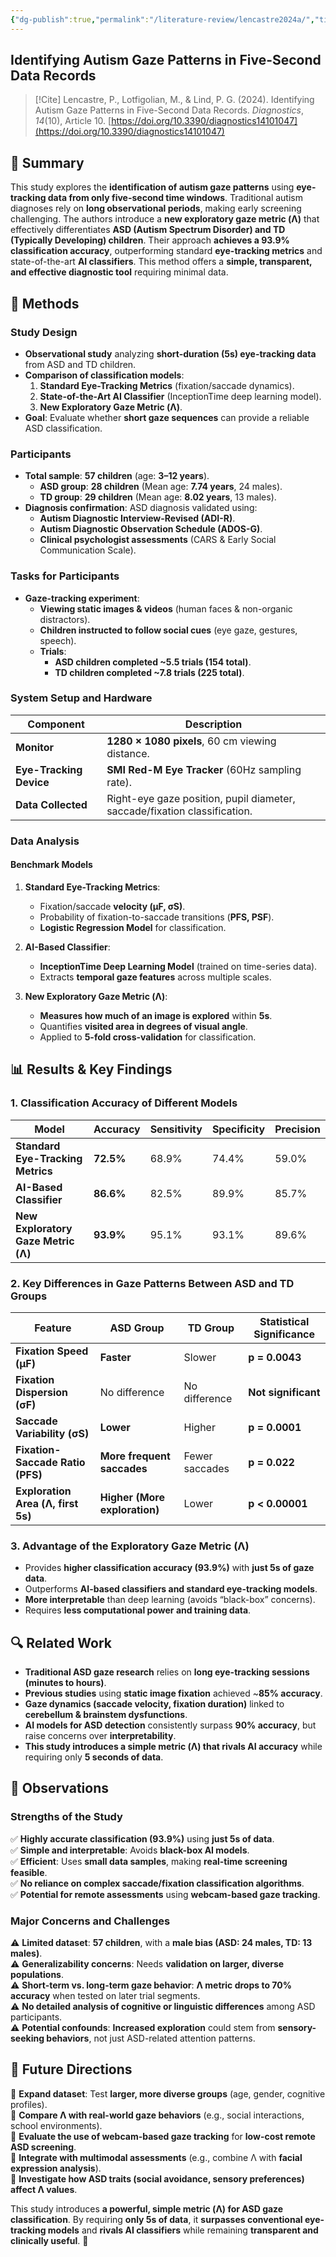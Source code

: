 ```yaml
---
{"dg-publish":true,"permalink":"/literature-review/lencastre2024a/","title":"Identifying Autism Gaze Patterns in Five-Second Data Records","tags":["autism","AI","eye-tracking","autism","diagnosis","eye","gaze","dynamics","intelligent","health"]}
---
```



## Identifying Autism Gaze Patterns in Five-Second Data Records

> [!Cite]
> Lencastre, P., Lotfigolian, M., & Lind, P. G. (2024). Identifying Autism Gaze Patterns in Five-Second Data Records. _Diagnostics_, _14_(10), Article 10. [https://doi.org/10.3390/diagnostics14101047](https://doi.org/10.3390/diagnostics14101047)



## 📌 Summary

This study explores the **identification of autism gaze patterns** using **eye-tracking data from only five-second time windows**. Traditional autism diagnoses rely on **long observational periods**, making early screening challenging. The authors introduce a **new exploratory gaze metric (Λ)** that effectively differentiates **ASD (Autism Spectrum Disorder) and TD (Typically Developing) children**. Their approach **achieves a 93.9% classification accuracy**, outperforming standard **eye-tracking metrics** and state-of-the-art **AI classifiers**. This method offers a **simple, transparent, and effective diagnostic tool** requiring minimal data.


## 🔬 Methods

### Study Design

- **Observational study** analyzing **short-duration (5s) eye-tracking data** from ASD and TD children.
- **Comparison of classification models**:
    1. **Standard Eye-Tracking Metrics** (fixation/saccade dynamics).
    2. **State-of-the-Art AI Classifier** (InceptionTime deep learning model).
    3. **New Exploratory Gaze Metric (Λ)**.
- **Goal**: Evaluate whether **short gaze sequences** can provide a reliable ASD classification.

### Participants

- **Total sample**: **57 children** (age: **3–12 years**).
    - **ASD group**: **28 children** (Mean age: **7.74 years**, 24 males).
    - **TD group**: **29 children** (Mean age: **8.02 years**, 13 males).
- **Diagnosis confirmation**: ASD diagnosis validated using:
    - **Autism Diagnostic Interview-Revised (ADI-R)**.
    - **Autism Diagnostic Observation Schedule (ADOS-G)**.
    - **Clinical psychologist assessments** (CARS & Early Social Communication Scale).

### Tasks for Participants

- **Gaze-tracking experiment**:
    - **Viewing static images & videos** (human faces & non-organic distractors).
    - **Children instructed to follow social cues** (eye gaze, gestures, speech).
    - **Trials**:
        - **ASD children completed ~5.5 trials (154 total)**.
        - **TD children completed ~7.8 trials (225 total)**.

### System Setup and Hardware

|**Component**|**Description**|
|---|---|
|**Monitor**|**1280 × 1080 pixels**, 60 cm viewing distance.|
|**Eye-Tracking Device**|**SMI Red-M Eye Tracker** (60Hz sampling rate).|
|**Data Collected**|Right-eye gaze position, pupil diameter, saccade/fixation classification.|

### Data Analysis

#### Benchmark Models

1. **Standard Eye-Tracking Metrics**:
    
    - Fixation/saccade **velocity (µF, σS)**.
    - Probability of fixation-to-saccade transitions (**PFS, PSF**).
    - **Logistic Regression Model** for classification.
2. **AI-Based Classifier**:
    
    - **InceptionTime Deep Learning Model** (trained on time-series data).
    - Extracts **temporal gaze features** across multiple scales.
3. **New Exploratory Gaze Metric (Λ)**:
    
    - **Measures how much of an image is explored** within **5s**.
    - Quantifies **visited area in degrees of visual angle**.
    - Applied to **5-fold cross-validation** for classification.


## 📊 Results & Key Findings

### 1. Classification Accuracy of Different Models

|**Model**|**Accuracy**|**Sensitivity**|**Specificity**|**Precision**|
|---|---|---|---|---|
|**Standard Eye-Tracking Metrics**|**72.5%**|68.9%|74.4%|59.0%|
|**AI-Based Classifier**|**86.6%**|82.5%|89.9%|85.7%|
|**New Exploratory Gaze Metric (Λ)**|**93.9%**|95.1%|93.1%|89.6%|

### 2. Key Differences in Gaze Patterns Between ASD and TD Groups

|**Feature**|**ASD Group**|**TD Group**|**Statistical Significance**|
|---|---|---|---|
|**Fixation Speed (µF)**|**Faster**|Slower|**p = 0.0043**|
|**Fixation Dispersion (σF)**|No difference|No difference|**Not significant**|
|**Saccade Variability (σS)**|**Lower**|Higher|**p = 0.0001**|
|**Fixation-Saccade Ratio (PFS)**|**More frequent saccades**|Fewer saccades|**p = 0.022**|
|**Exploration Area (Λ, first 5s)**|**Higher (More exploration)**|Lower|**p < 0.00001**|

### 3. Advantage of the Exploratory Gaze Metric (Λ)

- Provides **higher classification accuracy (93.9%)** with **just 5s of gaze data**.
- Outperforms **AI-based classifiers and standard eye-tracking models**.
- **More interpretable** than deep learning (avoids “black-box” concerns).
- Requires **less computational power and training data**.


## 🔍 Related Work

- **Traditional ASD gaze research** relies on **long eye-tracking sessions (minutes to hours)**.
- **Previous studies** using **static image fixation** achieved ~**85% accuracy**.
- **Gaze dynamics (saccade velocity, fixation duration)** linked to **cerebellum & brainstem dysfunctions**.
- **AI models for ASD detection** consistently surpass **90% accuracy**, but raise concerns over **interpretability**.
- **This study introduces a simple metric (Λ) that rivals AI accuracy** while requiring only **5 seconds of data**.


## 📝 Observations

### Strengths of the Study

✅ **Highly accurate classification (93.9%)** using **just 5s of data**.  
✅ **Simple and interpretable**: Avoids **black-box AI models**.  
✅ **Efficient**: Uses **small data samples**, making **real-time screening feasible**.  
✅ **No reliance on complex saccade/fixation classification algorithms**.  
✅ **Potential for remote assessments** using **webcam-based gaze tracking**.

### Major Concerns and Challenges

⚠️ **Limited dataset**: **57 children**, with a **male bias (ASD: 24 males, TD: 13 males)**.  
⚠️ **Generalizability concerns**: Needs **validation on larger, diverse populations**.  
⚠️ **Short-term vs. long-term gaze behavior**: **Λ metric drops to 70% accuracy** when tested on later trial segments.  
⚠️ **No detailed analysis of cognitive or linguistic differences** among ASD participants.  
⚠️ **Potential confounds**: **Increased exploration** could stem from **sensory-seeking behaviors**, not just ASD-related attention patterns.


## 🚀 Future Directions

🔹 **Expand dataset**: Test **larger, more diverse groups** (age, gender, cognitive profiles).  
🔹 **Compare Λ with real-world gaze behaviors** (e.g., social interactions, school environments).  
🔹 **Evaluate the use of webcam-based gaze tracking** for **low-cost remote ASD screening**.  
🔹 **Integrate with multimodal assessments** (e.g., combine Λ with **facial expression analysis**).  
🔹 **Investigate how ASD traits (social avoidance, sensory preferences) affect Λ values**.


This study introduces **a powerful, simple metric (Λ) for ASD gaze classification**. By requiring **only 5s of data**, it **surpasses conventional eye-tracking models** and **rivals AI classifiers** while remaining **transparent and clinically useful**. 🚀
